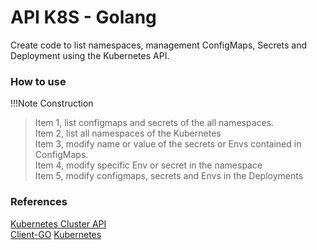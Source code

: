 # API K8S - Golang

Create code to list namespaces, management ConfigMaps, Secrets and Deployment using the Kubernetes API.

### How to use
!!!Note Construction

> Item 1, list configmaps and secrets of the all namespaces.<br>
Item 2, list all namespaces of the Kubernetes <br>
Item 3, modify name or value of the secrets or Envs contained in ConfigMaps. <br>
Item 4, modify specific Env or secret in the namespace <br>
Item 5, modify configmaps, secrets and Envs in the Deployments

### References

[Kubernetes Cluster API](https://kubernetes.io/docs/tasks/administer-cluster/access-cluster-api/) <br>
[Client-GO](https://pkg.go.dev/k8s.io/client-go/kubernetes)
[Kubernetes](https://kubernetes.io/docs/home/)
